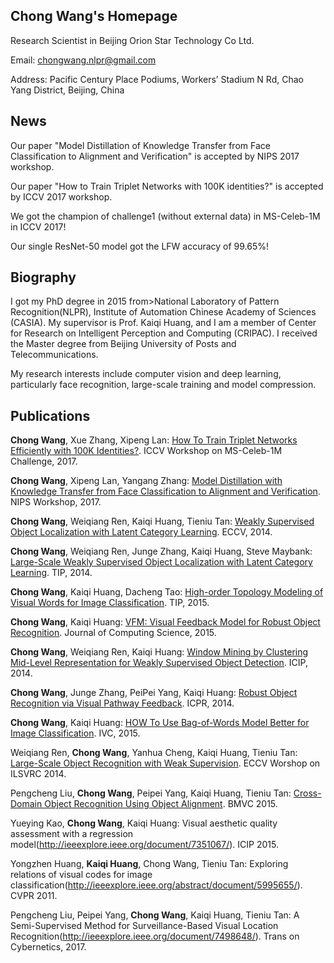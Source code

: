 ## Chong Wang's Homepage

Research Scientist in Beijing Orion Star Technology Co Ltd.

Email: chongwang.nlpr@gmail.com

Address: Pacific Century Place Podiums, Workers’ Stadium N Rd, Chao Yang District, Beijing, China

## News
Our paper "Model Distillation of Knowledge Transfer from Face Classification to Alignment and Verification" is accepted by NIPS 2017 workshop.

Our paper "How to Train Triplet Networks with 100K identities?" is accepted by ICCV 2017 workshop.

We got the champion of challenge1 (without external data) in MS-Celeb-1M in ICCV 2017!

Our single ResNet-50 model got the LFW accuracy of 99.65%!

## Biography
I got my PhD degree in 2015 from>National Laboratory of Pattern Recognition(NLPR), Institute of Automation Chinese Academy of Sciences (CASIA). My supervisor is Prof. Kaiqi Huang, and I am a member of Center for Research on Intelligent Perception and Computing (CRIPAC). I received the Master degree from Beijing University of Posts and Telecommunications.

My research interests include computer vision and deep learning, particularly face recognition, large-scale training and model compression. 

## Publications

**Chong Wang**, Xue Zhang, Xipeng Lan: [How To Train Triplet Networks Efficiently with 100K Identities?](https://arxiv.org/abs/1709.02940). ICCV Workshop on MS-Celeb-1M Challenge, 2017.

**Chong Wang**, Xipeng Lan, Yangang Zhang: [Model Distillation with Knowledge Transfer from Face Classification to Alignment and Verification](https://arxiv.org/abs/1709.02929). NIPS Workshop, 2017.

**Chong Wang**, Weiqiang Ren, Kaiqi Huang, Tieniu Tan: [Weakly Supervised Object Localization with Latent Category Learning](https://link.springer.com/chapter/10.1007/978-3-319-10599-4_28). ECCV, 2014.

**Chong Wang**, Weiqiang Ren, Junge Zhang, Kaiqi Huang, Steve Maybank: [Large-Scale Weakly Supervised Object Localization with Latent Category Learning](http://ieeexplore.ieee.org/document/7021890/). TIP, 2014.

**Chong Wang**, Kaiqi Huang, Dacheng Tao: [High-order Topology Modeling of Visual Words for Image Classification](http://ieeexplore.ieee.org/document/7131491/). TIP, 2015.

**Chong Wang**, Kaiqi Huang: [VFM: Visual Feedback Model for Robust Object Recognition](https://link.springer.com/article/10.1007/s11390-015-1526-1). Journal of Computing Science, 2015.

**Chong Wang**, Weiqiang Ren, Kaiqi Huang: [Window Mining by Clustering Mid-Level Representation for Weakly Supervised Object Detection](http://ieeexplore.ieee.org/document/7025826/). ICIP, 2014.

**Chong Wang**, Junge Zhang, PeiPei Yang, Kaiqi Huang: [Robust Object Recognition via Visual Pathway Feedback](http://ieeexplore.ieee.org/document/6976824/). ICPR, 2014.

**Chong Wang**, Kaiqi Huang: [HOW To Use Bag-of-Words Model Better for Image Classification](http://www.sciencedirect.com/science/article/pii/S0262885614001693). IVC, 2015.

Weiqiang Ren, **Chong Wang**, Yanhua Cheng, Kaiqi Huang, Tieniu Tan: [Large-Scale Object Recognition with Weak Supervision](https://www.youtube.com/watch?v=FHKB7zIggmQ). ECCV Worshop on ILSVRC 2014.

Pengcheng Liu, **Chong Wang**, Peipei Yang, Kaiqi Huang, Tieniu Tan: [Cross-Domain Object Recognition Using Object Alignment](http://www.bmva.org/bmvc/2015/papers/paper066/index.html). BMVC 2015. 

Yueying Kao, **Chong Wang**, Kaiqi Huang: Visual aesthetic quality assessment with a regression model(http://ieeexplore.ieee.org/document/7351067/). ICIP 2015.

Yongzhen Huang, **Kaiqi Huang**, Chong Wang, Tieniu Tan: Exploring relations of visual codes for image classification(http://ieeexplore.ieee.org/abstract/document/5995655/). CVPR 2011.

Pengcheng Liu, Peipei Yang, **Chong Wang**, Kaiqi Huang, Tieniu Tan: A Semi-Supervised Method for Surveillance-Based Visual Location Recognition(http://ieeexplore.ieee.org/document/7498648/). Trans on Cybernetics, 2017.




